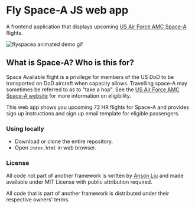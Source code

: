 # Fly Space-A JS web app

A frontend application that displays upcoming [US Air Force AMC Space-A](http://www.amc.af.mil/Home/AMC-Travel-Site/) flights.

![flyspacea animated demo gif](https://github.com/flyspacea/flyspacea.github.io/raw/master/assets/demo/demo.gif)

## What is Space-A? Who is this for?

Space Available flight is a privilege for members of the US DoD to be transported on DoD aircraft when capacity allows. Travelling space-A may sometimes be referred to as to "take a hop". See the [US Air Force AMC Space-A website](http://www.amc.af.mil/Home/AMC-Travel-Site/) for more information on eligibility. 

This web app shows you upcoming 72 HR flights for Space-A and provides sign up instructions and sign up email template for eligible passengers. 

### Using locally

- Download or clone the entire repository.
- Open `index.html` in web browser.

### License

All code not part of another framework is written by [Anson Liu](http://github.com/ansonl) and made available under MIT License with public attribution required. 

All code that is part of another framework is distributed under their respective owners' terms. 
